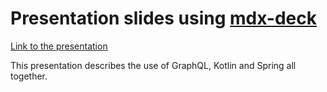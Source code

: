 # Presentation slides using [mdx-deck](https://github.com/jxnblk/mdx-deck)

[Link to the presentation](https://nnv2u.sse.codesandbox.io/)

This presentation describes the use of GraphQL, Kotlin and Spring all together.
